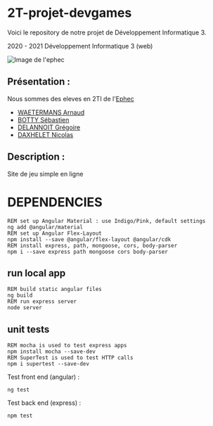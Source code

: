 # 2T-projet-devgames
Voici le repository de notre projet de Développement Informatique 3.

2020 - 2021 Développement Informatique 3 (web)

 ![Image de l'ephec](https://i.imgur.com/k1pB47i.png?1)
## Présentation :  
Nous sommes des eleves en 2TI de l'[Ephec](https://www.ephec.be/)
* [WAETERMANS Arnaud](https://github.com/ArnaudW29)
* [BOTTY Sébastien](https://github.com/sebastienbotty)
* [DELANNOIT Grégoire](https://github.com/thegregouze)
* [DAXHELET Nicolas](https://github.com/nicodax)
## Description :
Site de jeu simple en ligne


# DEPENDENCIES

```
REM set up Angular Material : use Indigo/Pink, default settings
ng add @angular/material 
REM set up Angular Flex-Layout
npm install --save @angular/flex-layout @angular/cdk
REM install express, path, mongoose, cors, body-parser
npm i --save express path mongoose cors body-parser
```

## run local app

```
REM build static angular files
ng build
REM run express server  
node server
```

## unit tests

```
REM mocha is used to test express apps
npm install mocha --save-dev
REM SuperTest is used to test HTTP calls
npm i supertest --save-dev
```

Test front end (angular) : 
```
ng test
```

Test back end (express) :
```
npm test
```

